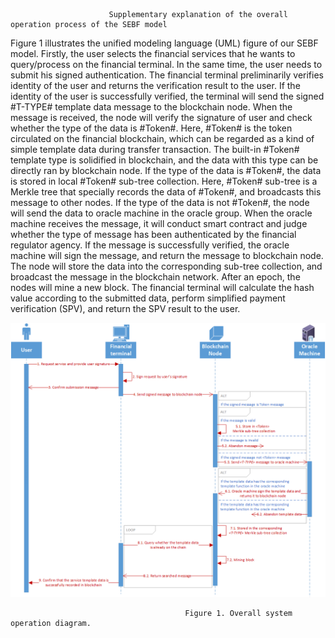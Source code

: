                           Supplementary explanation of the overall operation process of the SEBF model

Figure 1 illustrates the unified modeling language (UML) figure of our SEBF model. Firstly, the user selects the financial services that he wants to query/process on the financial terminal. In the same time, the user needs to submit his signed authentication. The financial terminal preliminarily verifies identity of the user and returns the verification result to the user. If the identity of the user is successfully verified, the terminal will send the signed #T-TYPE# template data message to the blockchain node. When the message is received, the node will verify the signature of user and check whether the type of the data is #Token#. Here, #Token# is the token circulated on the financial blockchain, which can be regarded as a kind of simple template data during transfer transaction. The built-in #Token# template type is solidified in blockchain, and the data with this type can be directly ran by blockchain node. If the type of the data is #Token#, the data is stored in local #Token# sub-tree collection. Here, #Token# sub-tree is a Merkle tree that specially records the data of #Token#, and broadcasts this message to other nodes. If the type of the data is not #Token#, the node will send the data to oracle machine in the oracle group. When the oracle machine receives the message, it will conduct smart contract and judge whether the type of message has been authenticated by the financial regulator agency. If the message is successfully verified, the oracle machine will sign the message, and return the message to blockchain node. The node will store the data into the corresponding sub-tree collection, and broadcast the message in the blockchain network. After an epoch, the nodes will mine a new block. The financial terminal will calculate the hash value according to the submitted data, perform simplified payment verification (SPV), and return the SPV result to the user. 
  
![image](https://github.com/sebf2020/Supplementary-explanation/blob/master/Overall%20system%20operation%20diagram.png)
                                           
                                           Figure 1. Overall system operation diagram.
